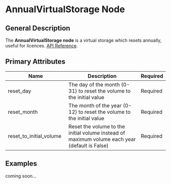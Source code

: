 # AnnualVirtualStorage Node

## General Description

The **AnnualVirtualStorage node** is a virtual storage which resets annually, useful for licences. [API Reference](https://pywr.github.io/pywr-docs/master/api/generated/pywr.nodes.AnnualVirtualStorage.html).

## Primary Attributes

<table><thead><tr><th width="180.33333333333331">Name</th><th width="318">Description</th><th>Required</th></tr></thead><tbody><tr><td>reset_day</td><td>The day of the month (0-31) to reset the volume to the initial value</td><td>Required</td></tr><tr><td>reset_month</td><td>The month of the year (0-12) to reset the volume to the initial value</td><td>Required</td></tr><tr><td>reset_to_initial_volume</td><td>Reset the volume to the initial volume instead of maximum volume each year (default is False)</td><td>Required</td></tr></tbody></table>

## Examples

coming soon...
